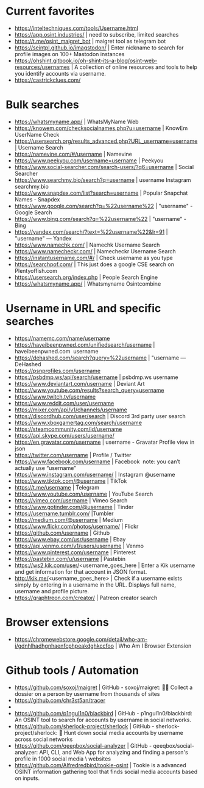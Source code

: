 # Current favorites
- https://inteltechniques.com/tools/Username.html
- https://app.osint.industries/ | need to subscribe, limited searches
- https://t.me/osint_maigret_bot | maigret tool as telegram bot
- https://seintpl.github.io/imagstodon/ | Enter nickname to search for profile images on 100+ Mastodon instances
- https://ohshint.gitbook.io/oh-shint-its-a-blog/osint-web-resources/usernames | A collection of online resources and tools to help you identify accounts via username.
- https://castrickclues.com/

# Bulk searches
- https://whatsmyname.app/ | WhatsMyName Web
- https://knowem.com/checksocialnames.php?u=username | KnowEm UserName Check
- https://usersearch.org/results_advanced.php?URL_username=username | Username Search
- https://namevine.com/#/username | Namevine
- https://www.peekyou.com/username=username | Peekyou
- https://www.social-searcher.com/search-users/?q6=username | Social Searcher
- https://www.searchmy.bio/search?q=username | username Instagram searchmy.bio
- https://www.snapdex.com/list?search=username | Popular Snapchat Names - Snapdex
- https://www.google.com/search?q=%22username%22 | "username" - Google Search
- https://www.bing.com/search?q=%22username%22 | "username" - Bing
- https://yandex.com/search/?text=%22username%22&lr=91 | "username" — Yandex
- https://www.namechk.com/ | Namechk Username Search
- https://www.namecheckr.com/ | Namecheckr Username Search
- https://instantusername.com/#/ | Check username as you type
- https://searchpof.com/ | This just does a google CSE search on Plentyoffish.com
- https://usersearch.org/index.php | People Search Engine
- https://whatsmyname.app/ | Whatsmyname Osintcombine

# Username in URL and specific searches
- https://namemc.com/name/username
- https://haveibeenpwned.com/unifiedsearch/username | haveibeenpwned.com  username
- https://dehashed.com/search?query=%22username | "username — DeHashed
- https://psnprofiles.com/username
- https://psbdmp.ws/api/search/username | psbdmp.ws username
- https://www.deviantart.com/username | Deviant Art
- https://www.youtube.com/results?search_query=username
- https://www.twitch.tv/username
- https://www.reddit.com/user/username
- https://mixer.com/api/v1/channels/username
- https://discordhub.com/user/search | Discord 3rd party user search
- https://www.xboxgamertag.com/search/username
- https://steamcommunity.com/id/username
- https://api.skype.com/users/username/ 
- https://en.gravatar.com/username | username - Gravatar Profile view in json
- https://twitter.com/username | Profile / Twitter
- https://www.facebook.com/username | Facebook  note: you can’t actually use “username”
- https://www.instagram.com/username/ | Instagram @username 
- https://www.tiktok.com/@username | TikTok
- https://t.me/username | Telegram
- https://www.youtube.com/username | YouTube Search
- https://vimeo.com/username | Vimeo Search
- https://www.gotinder.com/@username | Tinder
- https://username.tumblr.com/ |Tumbler
- https://medium.com/@username | Medium
- https://www.flickr.com/photos/username/ | Flickr
- https://github.com/username | Github
- https://www.ebay.com/usr/username | Ebay
- https://api.venmo.com/v1/users/username | Venmo
- https://www.pinterest.com/username | Pinterest
- https://pastebin.com/u/username | Pastebin
- https://ws2.kik.com/user/<username_goes_here | Enter a Kik username and get information for that account in JSON format.
- http://kik.me/<username_goes_here> | Check if a username exists simply by entering in a username in the URL. Displays full name, username and profile picture.
- https://graphtreon.com/creator/<username> | Patreon creator search

# Browser extensions
- https://chromewebstore.google.com/detail/who-am-i/gdnhlhadhgnhaenfcphpeakdghkccfoo | Who Am I Browser Extension

# Github tools / Automation
- https://github.com/soxoj/maigret | GitHub - soxoj/maigret: 🕵️‍♂️ Collect a dossier on a person by username from thousands of sites
- https://github.com/chr3st5an/tracer
- 
- https://github.com/p1ngul1n0/blackbird | GitHub - p1ngul1n0/blackbird: An OSINT tool to search for accounts by username in social networks.
- https://github.com/sherlock-project/sherlock | GitHub - sherlock-project/sherlock: 🔎 Hunt down social media accounts by username across social networks
- https://github.com/qeeqbox/social-analyzer | GitHub - qeeqbox/social-analyzer: API, CLI, and Web App for analyzing and finding a person's profile in 1000 social media \ websites
- https://github.com/Alfredredbird/tookie-osint | Tookie is a advanced OSINT information gathering tool that finds social media accounts based on inputs.
